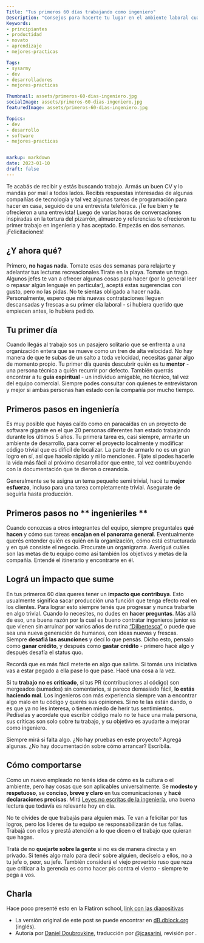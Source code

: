 ```yaml
---
Title: "Tus primeros 60 días trabajando como ingeniero"
Description: "Consejos para hacerte tu lugar en el ambiente laboral cuando recién arrancás a trabajar"
Keywords:
- principiantes
- productidad
- novato
- aprendizaje
- mejores-practicas

Tags:
- sysarmy
- dev
- desarrolladores
- mejores-practicas

Thumbnail: assets/primeros-60-dias-ingeniero.jpg
socialImage: assets/primeros-60-dias-ingeniero.jpg
featuredImage: assets/primeros-60-dias-ingeniero.jpg

Topics:
- dev
- desarrollo
- software
- mejores-practicas


markup: markdown
date: 2023-01-10
draft: false
---
```



Te acabás de recibir y estás buscando trabajo. Armás un buen CV y lo mandás por mail a todos lados. Recibís respuestas interesadas de algunas compañías de tecnología y tal vez algunas tareas de programación para hacer en casa, seguido de una entrevista telefónica. ¡Te fue bien y te ofrecieron a una entrevista! Luego de varias horas de conversaciones inspiradas en la tortura del pizarrón, almuerzo y referencias te ofrecieron tu primer trabajo en ingenieria y has aceptado. Empezás en dos semanas. ¡Felicitaciones!

## ¿Y ahora qué?
Primero, **no hagas nada**. Tomate esas dos semanas para relajarte y adelantar tus lecturas recreacionales.Tirate en la playa. Tomate un trago. Algunos jefes te van a ofrecer algunas cosas para hacer (por lo general leer o repasar algún lenguaje en particular), aceptá estas sugerencias con gusto, pero no las pidas. No te sientas obligado a hacer nada. Personalmente, espero que mis nuevas contrataciones lleguen descansadas y frescas a su primer día laboral - si hubiera querido que empiecen antes, lo hubiera pedido.

## Tu primer día
Cuando llegás al trabajo sos un pasajero solitario que se enfrenta a una organización entera que se mueve como un tren de alta velocidad. No hay manera de que te subas de un salto a toda velocidad, necesitas ganar algo de momento propio. Tu primer día querés descubrir quién es tu **mentor** - una persona técnica a quién recurrir por defecto. También querrás encontrar a tu **guía espiritual** - un individuo amigable, no técnico, tal vez del equipo comercial. Siempre podes consultar con quienes te entrevistaron y mejor si ambas personas han estado con la compañía por mucho tiempo.

## Primeros pasos en ingeniería
Es muy posible que hayas caído como en paracaídas en un proyecto de software gigante en el que 20 personas diferentes han estado trabajando durante los últimos 5 años. Tu primera tarea es, casi siempre, armarte un ambiente de desarrollo, para correr el proyecto localmente y modificar código trivial que es difícil de localizar. La parte de armarlo no es un gran logro en sí, así que hacelo rápido y ni lo menciones. Fijate si podes hacerle la vida más fácil al próximo desarrollador que entre, tal vez contribuyendo con la documentación que te dieron o creandola.

Generalmente se te asigna un tema pequeño semi trivial, hacé tu **mejor esfuerzo**, incluso para una tarea completamente trivial. Asegurate de seguirla hasta producción.

## Primeros pasos no ** ingenieriles ** 
Cuando conozcas a otros integrantes del equipo, siempre preguntales **qué hacen** y cómo sus tareas **encajan en el panorama general**. Eventualmente querés entender quién es quién en la organización, cómo está estructurada y en qué consiste el negocio. Procurate un organigrama. Averiguá cuáles son las metas de tu equipo como así también los objetivos y metas de la compañía. Entendé el itinerario y encontrarte en él.

## Lográ un impacto que sume
En tus primeros 60 días queres tener un **impacto que contribuya**. Esto usualmente significa sacar producción una función que tenga efecto real en los clientes. Para lograr esto siempre tenés que progresar y nunca trabarte en algo trivial. Cuando lo necesites, no dudes en **hacer preguntas**.
Más allá de eso, una buena razón por la cual es bueno contratar ingenieros junior es que vienen sin arruinar por varios años de rutina [“Dilbertesca”](https://es.wikipedia.org/wiki/Dilbert) o puede que sea una nueva generación de humanos, con ideas nuevas y frescas. Siempre **desafiá las asunciones** y decí lo que pensás. Dicho esto, pensalo como **ganar crédito**, y después como **gastar crédito** - primero hacé algo y después desafía el status quo.

Recordá que es más fácil meterte en algo que salirte. Si tomás una iniciativa vas a estar pegado a ella pase lo que pase. Hacé una cosa a la vez.

Si tu **trabajo no es criticado**, si tus PR (contribuciones al código) son mergeados (sumados) sin comentarios, si parece demasiado fácil, **lo estás haciendo mal**. Los ingenieros con más experiencia siempre van a encontrar algo malo en tu código y querés sus opiniones. Si no te las están dando, o es que ya no les interesa, o tienen miedo de herir tus sentimientos. Pedíselas y acordate que escribir código malo no te hace una mala persona, sus críticas son solo sobre tu trabajo, y su objetivo es ayudarte a mejorar como ingeniero.

Siempre mirá si falta algo. ¿No hay pruebas en este proyecto? Agregá algunas. ¿No hay documentación sobre cómo arrancar? Escribila.

## Cómo comportarse
Como un nuevo empleado no tenés idea de cómo es la cultura o el ambiente, pero hay cosas que son aplicables universalmente. Se **modesto y respetuoso**, se **conciso, breve y claro** en tus comunicaciones y **hacé declaraciones precisas**. Mirá [Leyes no escritas de la ingeniería](https://books.google.com.ar/books/about/Leyes_no_escritas_de_la_ingenieria.html?id=FPvhMgEACAAJ&redir_esc=y), una buena lectura que todavía es relevante hoy en día.

No te olvides de que trabajás para alguien más. Te van a felicitar por tus logros, pero los líderes de tu equipo se responsabilizarán de tus fallas. Trabajá con ellos y prestá atención a lo que dicen o el trabajo que quieran que hagas.

Tratá de no **quejarte sobre la gente** si no es de manera directa y en privado. Si tenés algo malo para decir sobre alguien, decíselo a ellos, no a tu jefe o, peor, su jefe. También considerá el viejo proverbio ruso que reza que criticar a la gerencia es como hacer pis contra el viento - siempre te pega a vos.

## Charla
Hace poco presenté esto en la Flatiron school, [link con las diapositivas](https://www.slideshare.net/dblockdotorg/howto-developer-thriving-in-your-first-60-days-at-work)

* La versión original de este post se puede encontrar en [dB.dblock.org](https://code.dblock.org/2015/04/23/your-first-60-days-at-an-engineering-job.html) (inglés).
* Autoría por [Daniel Doubrovkine](https://code.dblock.org/about/), traducción por [@jcasarini](https://twitter.com/jcasarini), revisión por []().
